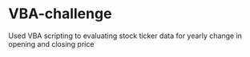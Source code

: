 # VBA-challenge
Used VBA scripting to evaluating stock ticker data for yearly change in opening and closing price
